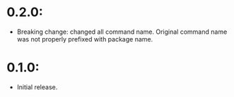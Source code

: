 # 0.2.0:
- Breaking change: changed all command name. Original command name was not properly prefixed with package name.

# 0.1.0:
- Initial release.
